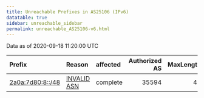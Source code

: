 ```yaml
---
title: Unreachable Prefixes in AS25106 (IPv6)
datatable: true
sidebar: unreachable_sidebar
permalink: unreachable_AS25106-v6.html
---
```


Data as of 2020-09-18 11:20:00 UTC


<div class="datatable-begin"></div>

| Prefix                                                     | Reason                                                                                                  | affected   |   Authorized AS |   MaxLength | Anchor                                         |   unreachable /48s |
|:-----------------------------------------------------------|:--------------------------------------------------------------------------------------------------------|:-----------|----------------:|------------:|:-----------------------------------------------|-------------------:|
| [2a0a:7d80:8::/48](https://stat.ripe.net/2a0a:7d80:8::/48) | [INVALID ASN](https://rpki-validator.ripe.net/announcement-preview?asn=AS25106&prefix=2a0a:7d80:8::/48) | complete   |           35594 |          48 | [RIPE](unreachable_RIPE_NCC_RPKI_Root-v6.html) |                  1 |

<div class="datatable-end"></div>